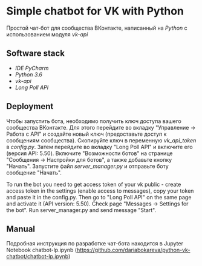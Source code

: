 # Simple chatbot for VK with Python
Простой чат-бот для сообщества ВКонтакте, написанный на *Python* с использованием модуля *vk-api*

## Software stack
* *IDE PyCharm*
* *Python 3.6*
* *vk-api*
* *Long Poll API*

## Deployment
Чтобы запустить бота, необходимо получить ключ доступа вашего сообщества ВКонтакте. Для этого перейдите во вкладку "Управление -> Работа с API" и создайте новый ключ (предоставьте доступ к сообщениям сообщества). Скопируйте ключ в переменную *vk_api_token* в *config.py*. Затем перейдите во вкладку "Long Poll API" и включите его (версия API: 5.50). Включите "Возможности ботов" на странице "Сообщения -> Настройки для ботов", а также добавьте кнопку "Начать". Запустите файл *server_manager.py* и отправьте боту сообщение "Начать".

To run the bot you need to get access token of your vk public - create access token in the settings (enable access to messages), copy your token and paste it in the config.py. Then go to "Long Poll API" on the same page and activate it (API version: 5.50). Check page "Messages -> Settings for the bot".
Run server_manager.py and send message "Start".

## Manual
Подробная инструкция по разработке чат-бота находится в Jupyter Notebook chatbot-lp.ipynb (https://github.com/dariabokareva/python-vk-chatbot/chatbot-lp.ipynb)
